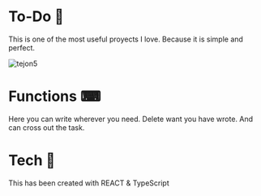 # To-Do 📝
This is one of the most useful proyects I love.
Because it is simple and perfect.
<p align="left"> <img src="https://komarev.com/ghpvc/?username=tejon5&label=Profile%20views&color=0e75b6&style=flat" alt="tejon5" /> </p>

# Functions ⌨
Here you can write wherever you need.
Delete want you have wrote.
And can cross out the task. 

# Tech 🚀
This has been created with REACT & TypeScript
